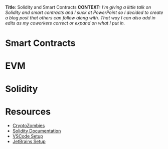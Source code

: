 **Title**: Solidity and Smart Contracts
**CONTEXT:** *I'm giving a little talk on Solidity and smart contracts and I suck at PowerPoint so I decided to create a blog post that others can follow along with. That way I can also add in edits as my coworkers correct or expand on what I put in.*

# Smart Contracts

# EVM

# Solidity

# Resources
* [CryptoZombies](https://cryptozombies.io/)
* [Solidity Documentation](https://solidity.readthedocs.io/en/v0.5.13/)
* [VSCode Setup]()
* [JetBrains Setup]()

